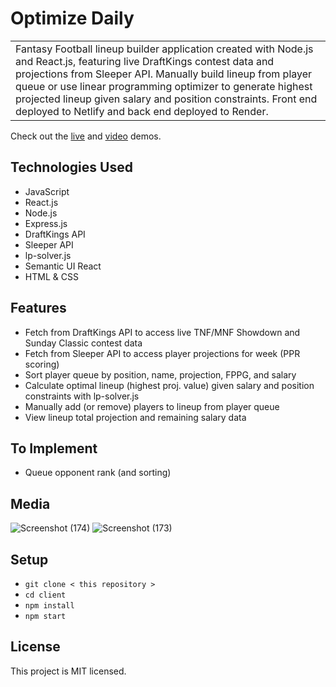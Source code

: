 # Optimize Daily
<table>
  <tr>
    <td>
Fantasy Football lineup builder application created with Node.js and React.js, featuring live DraftKings contest data and projections from Sleeper API. Manually build lineup from player queue or use linear programming optimizer to generate highest projected lineup given salary and position constraints. Front end deployed to Netlify and back end deployed to Render. 
    </td>
  </tr>
</table> 

Check out the <a href="https://optimize-daily.netlify.app/">live</a> and <a href="https://vimeo.com/898677863">video</a> demos.

## Technologies Used
- JavaScript
- React.js
- Node.js
- Express.js
- DraftKings API
- Sleeper API
- lp-solver.js
- Semantic UI React
- HTML & CSS

## Features
- Fetch from DraftKings API to access live TNF/MNF Showdown and Sunday Classic contest data
- Fetch from Sleeper API to access player projections for week (PPR scoring)
- Sort player queue by position, name, projection, FPPG, and salary
- Calculate optimal lineup (highest proj. value) given salary and position constraints with lp-solver.js 
- Manually add (or remove) players to lineup from player queue
- View lineup total projection and remaining salary data

## To Implement
- Queue opponent rank (and sorting)

## Media 
![Screenshot (174)](https://github.com/ashhhlynn/optimize-fantasy-football/assets/84604278/2755d16d-f177-42ba-85fc-de752f5782ba)
![Screenshot (173)](https://github.com/ashhhlynn/optimize-fantasy-football/assets/84604278/d170dce2-076f-4f5f-a37d-8b3dfbd3e0ee)

## Setup
- ` git clone < this repository > `
- ` cd client  `
- ` npm install `
- ` npm start `

## License 
This project is MIT licensed.
